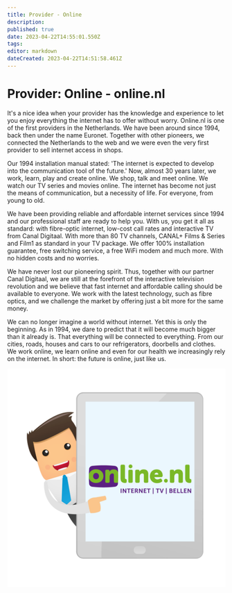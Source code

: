 ```yaml
---
title: Provider - Online
description: 
published: true
date: 2023-04-22T14:55:01.550Z
tags: 
editor: markdown
dateCreated: 2023-04-22T14:51:58.461Z
---
```


# Provider: Online - online.nl

It's a nice idea when your provider has the knowledge and experience to let you enjoy everything the internet has to offer without worry. Online.nl is one of the first providers in the Netherlands. We have been around since 1994, back then under the name Euronet. Together with other pioneers, we connected the Netherlands to the web and we were even the very first provider to sell internet access in shops.

Our 1994 installation manual stated: 'The internet is expected to develop into the communication tool of the future.' Now, almost 30 years later, we work, learn, play and create online. We shop, talk and meet online. We watch our TV series and movies online. The internet has become not just the means of communication, but a necessity of life. For everyone, from young to old.

We have been providing reliable and affordable internet services since 1994 and our professional staff are ready to help you. With us, you get it all as standard: with fibre-optic internet, low-cost call rates and interactive TV from Canal Digitaal. With more than 80 TV channels, CANAL+ Films & Series and Film1 as standard in your TV package. We offer 100% installation guarantee, free switching service, a free WiFi modem and much more. With no hidden costs and no worries.

We have never lost our pioneering spirit. Thus, together with our partner Canal Digitaal, we are still at the forefront of the interactive television revolution and we believe that fast internet and affordable calling should be available to everyone. We work with the latest technology, such as fibre optics, and we challenge the market by offering just a bit more for the same money.

We can no longer imagine a world without internet. Yet this is only the beginning. As in 1994, we dare to predict that it will become much bigger than it already is. That everything will be connected to everything. From our cities, roads, houses and cars to our refrigerators, doorbells and clothes. We work online, we learn online and even for our health we increasingly rely on the internet. In short: the future is online, just like us.

![online.png](/images/site/online.png)